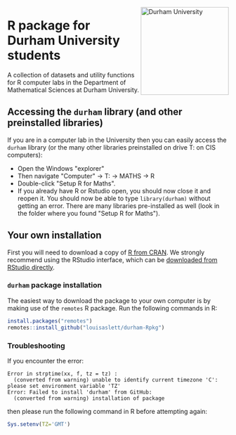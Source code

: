 <a href="https://www.dur.ac.uk/"><img align="right" src="https://www.louisaslett.com/i/Durham_University.svg" alt="Durham University" width="200"></a>

# R package for Durham University students

A collection of datasets and utility functions for R computer labs in the Department of Mathematical Sciences at Durham University.


## Accessing the `durham` library (and other preinstalled libraries)

If you are in a computer lab in the University then you can easily access the `durham` library (or the many other libraries preinstalled on drive T: on CIS computers):

- Open the Windows "explorer"
- Then navigate "Computer" -> T: -> MATHS -> R
- Double-click "Setup R for Maths".
- If you already have R or Rstudio open, you should now close it and reopen it. You should now be able to type `library(durham)` without getting an error. There are many libraries pre-installed as well (look in the folder where you found "Setup R for Maths").


## Your own installation

First you will need to download a copy of [R from CRAN](https://www.stats.bris.ac.uk/R/).  We strongly recommend using the RStudio interface, which can be [downloaded from RStudio directly](https://rstudio.com/products/rstudio/download/#download).


### `durham` package installation

The easiest way to download the package to your own computer is by making use of the `remotes` R package.  Run the following commands in R:

```r
install.packages("remotes")
remotes::install_github("louisaslett/durham-Rpkg")
```

### Troubleshooting

If you encounter the error:

```
Error in strptime(xx, f, tz = tz) : 
  (converted from warning) unable to identify current timezone 'C':
please set environment variable 'TZ'
Error: Failed to install 'durham' from GitHub:
  (converted from warning) installation of package
```

then please run the following command in R before attempting again:

```r
Sys.setenv(TZ='GMT')
```
